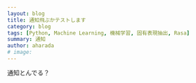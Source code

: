 ```yaml
---
layout: blog
title: 通知飛ぶかテストします
category: blog
tags: [Python, Machine Learning, 機械学習, 固有表現抽出, Rasa]
summary: 通知
author: aharada
# image: 
---
```


通知とんでる？
